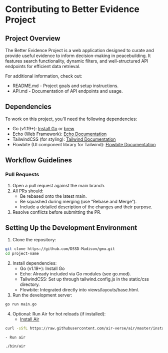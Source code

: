 # Contributing to Better Evidence Project

## Project Overview

The Better Evidence Project is a web application designed to curate and provide useful evidence to inform decision-making in peacebuilding. It features search functionality, dynamic filters, and well-structured API endpoints for efficient data retrieval.

For additional information, check out:
- README.md - Project goals and setup instructions.
- API.md - Documentation of API endpoints and usage.

## Dependencies

To work on this project, you’ll need the following dependencies:
- Go (v1.19+): [Install Go](https://go.dev/doc/install) or [brew](https://formulae.brew.sh/formula/go)
- Echo (Web Framework): [Echo Documentation](https://echo.labstack.com/docs)
- TailwindCSS (for styling): [Tailwind Documentation](https://tailwindcss.com/docs/installation)
- Flowbite (UI component library for Tailwind): [Flowbite Documentation](https://flowbite.com/docs/getting-started/introduction/)

## Workflow Guidelines

### Pull Requests
1. Open a pull request against the main branch.
2. All PRs should:
	- Be rebased onto the latest main.
	- Be squashed during merging (use “Rebase and Merge”).
	- Include a detailed description of the changes and their purpose.
3. Resolve conflicts before submitting the PR.

## Setting Up the Development Environment

1.	Clone the repository:
```bash
git clone https://github.com/DSSD-Madison/gmu.git
cd project-name
```
2.	Install dependencies:
	- Go (v1.19+): Install Go
	- Echo: Already included via Go modules (see go.mod).
	- TailwindCSS: Set up through tailwind.config.js in the static/css directory.
	- Flowbite: Integrated directly into views/layouts/base.html.
3.	Run the development server:
```bash
go run main.go
```
4.	Optional: Run Air for hot reloads (if installed):
	- [Install Air](https://github.com/air-verse/air)
```bash
curl -sSfL https://raw.githubusercontent.com/air-verse/air/master/install.sh | sh -s
```
	- Run air
```bash
./bin/air
```